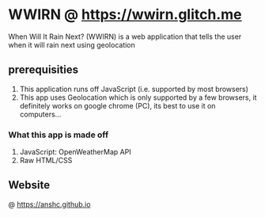 # WWIRN @ https://wwirn.glitch.me
When Will It Rain Next? (WWIRN) is a web application that tells the user when it will rain next using geolocation 
## prerequisities
1. This application runs off JavaScript (i.e. supported by most browsers)
2. This app uses Geolocation which is only supported by a few browsers, it definitely works on google chrome (PC), its best to use it on computers...
### What this app is made off
1. JavaScript: OpenWeatherMap API
2. Raw HTML/CSS

## Website
@ https://anshc.github.io
